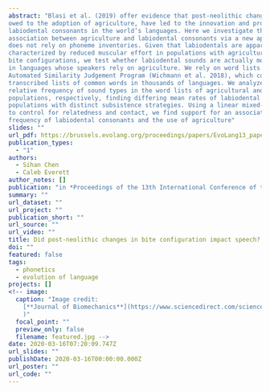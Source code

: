 ```yaml
---
abstract: "Blasi et al. (2019) offer evidence that post-neolithic changes in bite configuration,
owed to the adoption of agriculture, have led to the innovation and proliferation of
labiodental consonants in the world’s languages. Here we investigate the putative
association between agriculture and labiodental consonants via a new approach that
does not rely on phoneme inventories. Given that labiodentals are apparently
characterized by reduced muscular effort in populations with agriculture-influenced
bite configurations, we test whether labiodental sounds are actually more prevalent
in languages whose speakers rely on agriculture. We rely on word lists from the
Automated Similarity Judgement Program (Wichmann et al. 2018), which contains
transcribed lists of common words in thousands of languages. We analyze the
relative frequency of sound types in the word lists of agricultural and hunter-gatherer
populations, respectively, finding differing mean rates of labiodental usage in
populations with distinct subsistence strategies. Using a linear mixed-effects model
to control for relatedness and contact, we find support for an association between the
frequency of labiodental consonants and the use of agriculture"
slides: ""
url_pdf: https://brussels.evolang.org/proceedings/papers/EvoLang13_paper_28.pdf
publication_types:
  - "1"
authors:
  - Sihan Chen
  - Caleb Everett
author_notes: []
publication: "in *Proceedings of the 13th International Conference of the Evolution of Language*"
summary: ""
url_dataset: ""
url_project: ""
publication_short: ""
url_source: ""
url_video: ""
title: Did post-neolithic changes in bite configuration impact speech? A new approach to the question
doi: ""
featured: false
tags:
  - phonetics
  - evolution of language
projects: []
<!-- image:
  caption: "Image credit:
    [**Journal of Biomechanics**](https://www.sciencedirect.com/science/article/abs/pii/S002192902030172X
    )"
  focal_point: ""
  preview_only: false
  filename: featured.jpg -->
date: 2020-03-16T07:20:09.747Z
url_slides: ""
publishDate: 2020-03-16T00:00:00.000Z
url_poster: ""
url_code: ""
---
```

